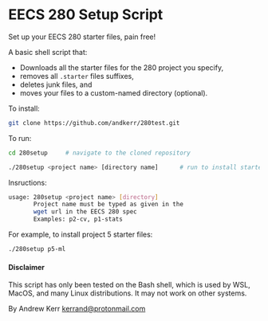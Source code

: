 EECS 280 Setup Script
======================
Set up your EECS 280 starter files, pain free!

A basic shell script that:
- Downloads all the starter files for the 280 project you specify,
- removes all `.starter` files suffixes,
- deletes junk files, and
- moves your files to a custom-named directory (optional).


To install:
```bash
git clone https://github.com/andkerr/280test.git
```

To run:
```bash
cd 280setup     # navigate to the cloned repository

./280setup <project name> [directory name]      # run to install starter files
```

Insructions:
```bash
usage: 280setup <project name> [directory]
       Project name must be typed as given in the
       wget url in the EECS 280 spec
       Examples: p2-cv, p1-stats
```

For example, to install project 5 starter files:
```bash
./280setup p5-ml
```

#### Disclaimer
This script has only been tested on the Bash shell, which is used by WSL, MacOS,
and many Linux distributions. It may not work on other systems.


By Andrew Kerr <kerrand@protonmail.com>
